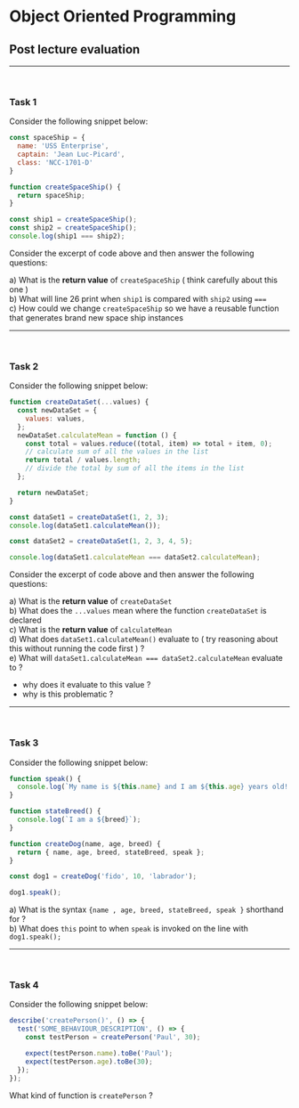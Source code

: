 # Object Oriented Programming

## Post lecture evaluation

---

&nbsp;

### Task 1

Consider the following snippet below:

```js
const spaceShip = {
  name: 'USS Enterprise',
  captain: 'Jean Luc-Picard',
  class: 'NCC-1701-D'
}

function createSpaceShip() {
  return spaceShip;
}

const ship1 = createSpaceShip();
const ship2 = createSpaceShip();
console.log(ship1 === ship2);
```

Consider the excerpt of code above and then answer the following questions:

a) What is the **return value** of `createSpaceShip` ( think carefully about this one ) </br>
b) What will line 26 print when `ship1` is compared with `ship2` using `===`</br>
c) How could we change `createSpaceShip` so we have a reusable function that generates brand new space ship instances

---

&nbsp;

### Task 2

Consider the following snippet below:

```js
function createDataSet(...values) {
  const newDataSet = {
    values: values,
  };
  newDataSet.calculateMean = function () {
    const total = values.reduce((total, item) => total + item, 0);
    // calculate sum of all the values in the list
    return total / values.length;
    // divide the total by sum of all the items in the list
  };

  return newDataSet;
}

const dataSet1 = createDataSet(1, 2, 3);
console.log(dataSet1.calculateMean());

const dataSet2 = createDataSet(1, 2, 3, 4, 5);

console.log(dataSet1.calculateMean === dataSet2.calculateMean);
```

Consider the excerpt of code above and then answer the following questions:

a) What is the **return value** of `createDataSet`</br>
b) What does the `...values` mean where the function `createDataSet` is declared</br>
c) What is the **return value** of `calculateMean`</br>
d) What does `dataSet1.calculateMean()` evaluate to ( try reasoning about this without running the code first ) ?</br>
e) What will `dataSet1.calculateMean === dataSet2.calculateMean` evaluate to ?

- why does it evaluate to this value ?
- why is this problematic ?

---

&nbsp;

### Task 3

Consider the following snippet below:

```js
function speak() {
  console.log(`My name is ${this.name} and I am ${this.age} years old! Woof woof!`);
}

function stateBreed() {
  console.log(`I am a ${breed}`);
}

function createDog(name, age, breed) {
  return { name, age, breed, stateBreed, speak };
}

const dog1 = createDog('fido', 10, 'labrador');

dog1.speak();
```

a) What is the syntax `{name , age, breed, stateBreed, speak }` shorthand for ?</br>
b) What does `this` point to when `speak` is invoked on the line with `dog1.speak();`

---

&nbsp;

### Task 4

Consider the following snippet below:

```js
describe('createPerson()', () => {
  test('SOME_BEHAVIOUR_DESCRIPTION', () => {
    const testPerson = createPerson('Paul', 30);

    expect(testPerson.name).toBe('Paul');
    expect(testPerson.age).toBe(30);
  });
});
```

What kind of function is `createPerson` ?
